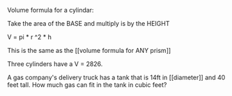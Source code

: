 Volume formula for a cylindar:

Take the area of the BASE and multiply is by the HEIGHT

V = pi * r ^2 * h

This is the same as the [[volume formula for ANY prism]]




Three cylinders have a V = 2826. 







A gas company's delivery truck has a tank that is 14ft in [[diameter]] and 40 feet tall. How much gas can fit in the tank in cubic feet?